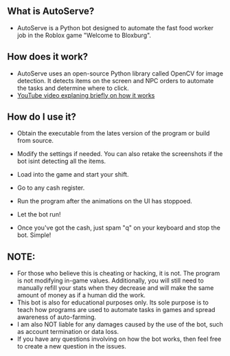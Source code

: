 ## What is AutoServe?
- AutoServe is a Python bot designed to automate the fast food worker job in the Roblox game "Welcome to Bloxburg".

## How does it work?
- AutoServe uses an open-source Python library called OpenCV for image detection. It detects items on the screen and NPC orders to automate the tasks and determine where to click.
- [YouTube video explaning briefly on how it works](https://www.youtube.com/shorts/pfgZ4UlUKPA)

## How do I use it?
- Obtain the executable from the lates version of the program or build from source.
- Modify the settings if needed. You can also retake the screenshots if the bot isint detecting all the items.
- Load into the game and start your shift.

- Go to any cash register.

- Run the program after the animations on the UI has stoppoed.

- Let the bot run!

- Once you've got the cash, just spam "q" on your keyboard and stop the bot. Simple!

## NOTE:
- For those who believe this is cheating or hacking, it is not. The program is not modifying in-game values. Additionally, you will still need to manually refill your stats when they decrease and will make the same amount of money as if a human did the work.
- This bot is also for educational purposes only. Its sole purpose is to teach how programs are used to automate tasks in games and spread awareness of  auto-farming. 
- I am also NOT liable for any damages caused by the use of the bot, such as account termination or data loss.
- If you have any questions involving on how the bot works, then feel free to create a new question in the issues. 